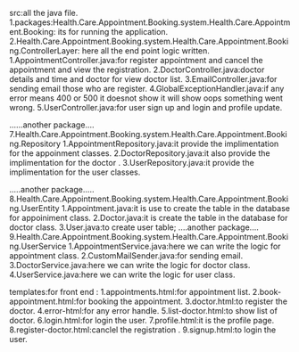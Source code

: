src:all the java file.
1.packages:Health.Care.Appointment.Booking.system.Health.Care.Appointment.Booking:
its for running the application.
2.Health.Care.Appointment.Booking.system.Health.Care.Appointment.Booking.ControllerLayer:
here all the end point logic written.
1.AppointmentController.java:for register appointment and cancel the appointment and view the registration.
2.DoctorController.java:doctor details and time and doctor for view doctor list.
3.EmailController.java:for sending email those who are register.
4.GlobalExceptionHandler.java:if any error means 400 or 500 it doesnot show it will show oops something went wrong.
5.UserController.java:for user sign up and login and profile update.


......another package....
7.Health.Care.Appointment.Booking.system.Health.Care.Appointment.Booking.Repository
1.AppointmentRepository.java:it provide the implimentation for the appoinment classes.
2.DoctorRepository.java:it also provide the implimentation for the doctor .
3.UserRepository.java:it provide the implimentation for the user classes.

.....another package.....
8.Health.Care.Appointment.Booking.system.Health.Care.Appointment.Booking.UserEntity
1.Appointment.java:it is use to create the table in the database for appoiniment class.
2.Doctor.java:it is create the table in the database for doctor class.
3.User.java:to create user table;
....another package....
9.Health.Care.Appointment.Booking.system.Health.Care.Appointment.Booking.UserService
1.AppointmentService.java:here we can write the logic for appointment class.
2.CustomMailSender.java:for sending email.
3.DoctorService.java:here we can write the logic for doctor class.
4.UserService.java:here we can write the logic for user class.


templates:for front end :
1.appointments.html:for appointment list.
2.book-appointment.html:for booking the appointment.
3.doctor.html:to register the doctor.
4.error-html:for any error handle.
5.list-doctor.html:to show list of doctor.
6.login.html:for login the user.
7.profile.html:it is the profile page.
8.register-doctor.html:canclel the registration .
9.signup.html:to login the user.
